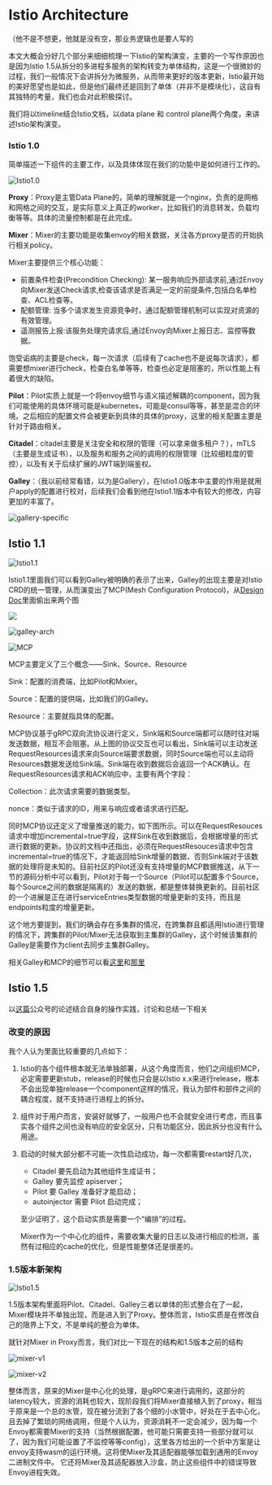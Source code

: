 # Istio Architecture

（他不是不想更，他就是没有空，那业务逻辑也是要人写的

本文大概会分好几个部分来细细梳理一下Istio的架构演变，主要的一个写作原因也是因为Istio 1.5从拆分的多进程多服务的架构转变为单体结构，这是一个很微妙的过程，我们一般情况下会讲拆分为微服务，从而带来更好的版本更新，Istio最开始的美好愿望也是如此，但是他们最终还是回到了单体（并非不是模块化），这自有其独特的考量，我们也会对此积极探讨。

我们将以timeline结合Istio文档，以data plane 和 control plane两个角度，来讲述Istio架构演变。

### Istio 1.0

简单描述一下组件的主要工作，以及具体体现在我们的功能中是如何进行工作的。

![Istio1.0](./images/Istio1.0.png)

**Proxy**：Proxy是主管Data Plane的，简单的理解就是一个nginx，负责的是网格和网格之间的交互，是实际意义上真正的worker，比如我们的消息转发，负载均衡等等。具体的流量控制都是在此完成。

**Mixer**：Mixer的主要功能是收集envoy的相关数据，关注各方proxy是否的开始执行相关policy。

Mixer主要提供三个核心功能：

- 前置条件检查(Precondition Checking): 某一服务响应外部请求前,通过Envoy向Mixer发送Check请求,检查该请求是否满足一定的前提条件,包括白名单检查、ACL检查等。
- 配额管理: 当多个请求发生资源竞争时，通过配额管理机制可以实现对资源的有效管理。
- 遥测报告上报:该服务处理完请求后,通过Envoy向Mixer上报日志、监控等数据。

饱受诟病的主要是check，每一次请求（后续有了cache也不是说每次请求），都需要想mixer进行check，检查白名单等等，检查也必定是阻塞的，所以性能上有着很大的缺陷。

**Pilot**：Pilot实质上就是一个将envoy细节与语义描述解耦的component，因为我们可能使用的具体环境可能是kubernetes，可能是consul等等，甚至是混合的环境。之后相应的配置文件会被更新到具体的具体的proxy，这里的相关配置主要是针对于路由相关。

**Citadel**：citadel主要是关注安全和权限的管理（可以拿来做多租户？），mTLS（主要是生成证书），以及服务和服务之间的调用的权限管理（比较细粒度的管控），以及有关于后续扩展的JWT端到端鉴权。

**Galley**：（我以前经常看错，以为是Gallery），在Istio1.0版本中主要的作用是就用户apply的配置进行校对，后续我们会看到他在Istio1.1版本中有较大的修改，内容更加的丰富了。

![gallery-specific](./images/Istio1.0-gallery.png)

## Istio 1.1

![Istio1.1](./images/Istio1.1.png)

Istio1.1里面我们可以看到Galley被明确的表示了出来，Galley的出现主要是对Istio CRD的统一管理，从而演变出了MCP(Mesh Configuration Protocol)，从[Design Doc](https://docs.google.com/document/d/1GRLQ6bs2pzhURKQ871fgoagh8bkJkRYRFABgAuezK8s/edit#)里面偷出来两个图

![](D:\new-tech-stack\Istio\Istio-architecture\images\galley-design.png)

![galley-arch](./images/galley-arch.png)

![MCP](./images/MCP.png)

MCP主要定义了三个概念——Sink、Source、Resource

Sink：配置的消费端，比如Pilot和Mxier。

Source：配置的提供端，比如我们的Galley。

Resource：主要就指具体的配置。

MCP协议基于gRPC双向流协议进行定义，Sink端和Source端都可以随时往对端发送数据，相互不会阻塞。从上图的协议交互也可以看出，Sink端可以主动发送RequestResources请求来向Source端要求数据，同时Source端也可以主动将Resources数据发送给Sink端。Sink端在收到数据后会返回一个ACK确认。在RequestResources请求和ACK响应中，主要有两个字段：

Collection：此次请求需要的数据类型。

nonce：类似于请求的ID，用来与响应或者请求进行匹配。

同时MCP协议还定义了增量推送的能力，如下图所示。可以在RequestResouces请求中增加incremental=true字段，这样Sink在收到数据后，会根据增量的形式进行数据的更新。协议的文档中还指出，必须在RequestResouces请求中包含incremental=true的情况下，才能返回给Sink增量的数据，否则Sink端对于该数据的处理将是未知的。目前社区的Pilot还没有支持增量的MCP数据推送，从下一节的源码分析中可以看到，Pilot对于每一个Source（Pilot可以配置多个Source，每个Source之间的数据是隔离的）发送的数据，都是整体替换更新的。目前社区的一个进展是正在进行serviceEntries类型数据的增量更新的支持，而且是endpoints粒度的增量更新。

这个地方要提到，我们的确会存在多集群的情况，在跨集群且都适用Istio进行管理的情况下，跨集群的Pilot/Mixer无法获取到主集群的Galley，这个时候该集群的Galley是需要作为client去同步主集群Galley。

相关Galley和MCP的细节可以看[这里](https://cloud.tencent.com/developer/article/1409159)和[那里](https://nacos.io/en-us/blog/pilot%20mcp.html)

## Istio 1.5

以[这篇](https://mp.weixin.qq.com/s?__biz=MzIwNDIzODExOA==&mid=2650167577&idx=1&sn=3b68bbfbd79249b4f6d20991b3df5d8a&chksm=8ec1c550b9b64c46edf3963c86ec64c2f4ff4f4a9241ca238a4f7eb853f54b160f43c0daade5&scene=126&sessionid=1583490456&key=3b0e800a5b4608692c64c2f836110728833b7eeee329535214d70b3d683a9d110240be7f4c0814e661e7545afbbfc65f090c598b26338ce8eea4afb858184a77ec17e46918746bcfc3f6dfb1b6453f8f&ascene=1&uin=NDk4Nzc3MTM%3D&devicetype=Windows+10&version=62080079&lang=zh_CN&exportkey=A8YAgKULryEDY2AFGUSqsHM%3D&pass_ticket=2Ya95N%2BYz8mQokjfmAOQKNdtkOn%2BfP2DmiWjiviwlmM%3D)公众号的论述结合自身的操作实践，讨论和总结一下相关

### 改变的原因

我个人认为里面比较重要的几点如下：

1. Istio的各个组件根本就无法单独部署，从这个角度而言，他们之间组织MCP，必定需要更新stub，release的时候也只会是以Istio x.x来进行release，根本不会出现单独release一个component这样的情况，我认为部件和部件之间的耦合程度，就不支持进行进程上的拆分。

2. 组件对于用户而言，安装好就够了，一般用户也不会就安全进行考虑，而且事实各个组件之间也没有响应的安全区分，只有功能区分，因此拆分也没有什么用途。

3. 启动的时候大部分都不可能一次性启动成功，每一次都需要restart好几次，

   - Citadel 要先启动为其他组件生成证书；
   - Galley 要先监控 apiserver；
   - Pilot 要 Galley 准备好才能启动；
   - autoinjector 需要 Pilot 启动完成；

   至少证明了，这个启动实质是需要一个“编排”的过程。

   Mixer作为一个中心化的组件，需要收集大量的日志以及进行相应的检测，虽然有过相应的cache的优化，但是性能整体还是很差的。

### 1.5版本新架构

![Istio1.5](./images/Istio1.5.png)

1.5版本架构里面将Pilot、Citadel、Galley三者以单体的形式整合在了一起，Mixer模块并不单独出现，而是进入到了Proxy。整体而言，Istio实质是在修改自己的限界上下文，不是单纯的整合为单体。

就针对Mixer in Proxy而言，我们对比一下现在的结构和1.5版本之前的结构

![mixer-v1](./images/mixer-v1.png)

![mixer-v2](./images/mixer-v2.png)

整体而言，原来的Mixer是中心化的处理，是gRPC来进行调用的，这部分的latency较大，资源的消耗也较大，现阶段我们将Mixer直接植入到了proxy，相当于原来是一个总的水管，现在被分流到了各个细的小水管中，好处在于去中心化，且去掉了繁琐的网络调用，但是个人认为，资源消耗不一定会减少，因为每一个Envoy都需要Mixer的支持（当然根据配置，他可能只需要支持一些部分就可以了，因为我们可能设置了不监控等等config），这里各方给出的一个折中方案是让envoy支持wasm的运行环境。这将使Mixer及其适配器能够加载到通用的Envoy二进制文件中。 它还将Mixer及其适配器放入沙盒，防止这些组件中的错误导致Envoy进程失效。

